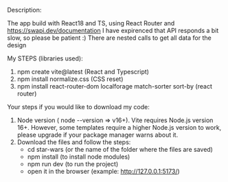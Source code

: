 Description:

The app build with React18 and TS, using React Router and https://swapi.dev/documentation
I have expirenced that API responds a bit slow, so please be patient :)
There are nested calls to get all data for the design

My STEPS (libraries used):

1. npm create vite@latest (React and Typescript)
2. npm install normalize.css (CSS reset)
3. npm install react-router-dom localforage match-sorter sort-by (react router)

Your steps if you would like to download my code:

1. Node version ( node --version => v16+). Vite requires Node.js version 16+. However, some templates require a higher Node.js version to work, please upgrade if your package manager warns about it.
2. Download the files and follow the steps:
   - cd star-wars (or the name of the folder where the files are saved)
   - npm install (to install node modules)
   - npm run dev (to run the project)
   - open it in the browser (example: http://127.0.0.1:5173/)
